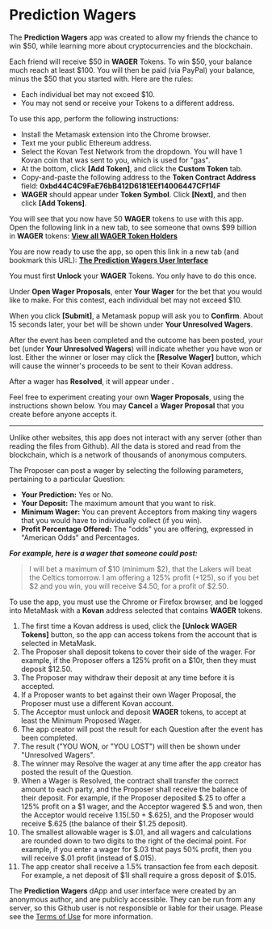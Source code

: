 # Prediction Wagers

The <b>Prediction Wagers</b> app was created to allow my friends the chance to win $50, while learning more about cryptocurrencies and the blockchain.

Each friend will receive $50 in <b>WAGER</b> Tokens. To win $50, your balance much reach at least $100. You will then be paid (via PayPal) your balance, minus the $50 that you started with. Here are the rules:
* Each individual bet may not exceed $10.
* You may not send or receive your Tokens to a different address.

To use this app, perform the following instructions:
* Install the Metamask extension into the Chrome browser.
* Text me your public Ethereum address.
* Select the Kovan Test Network from the dropdown. You will have 1 Kovan coin that was sent to you, which is used for "gas".
* At the bottom, click <b>[Add Token]</b>, and click the <b>Custom Token</b> tab.
* Copy-and-paste the following address to the <b>Token Contract Address</b> field: <b>0xbd44C4C9FaE76bB412D6181EEf14006447CFf14F</b>
* <b>WAGER</b> should appear under <b>Token Symbol</b>. Click <b>[Next]</b>, and then click <b>[Add Tokens]</b>.

You will see that you now have 50 <b>WAGER</b> tokens to use with this app. Open the following link in a new tab, to see someone that owns $99 billion in <b>WAGER</b> tokens: [<b>View all WAGER Token Holders</b>](https://kovan.etherscan.io/token/0xbd44c4c9fae76bb412d6181eef14006447cff14f#balances) 

You are now ready to use the app, so open this link in a new tab (and bookmark this URL): [<b>The Prediction Wagers User Interface</b>](https://predictionwagers.github.io/v1.0/PredictionWagers.htm) 

You must first <b>Unlock</b> your <B>WAGER</B> Tokens. You only have to do this once.

Under <b>Open Wager Proposals</b>, enter <b>Your Wager</b> for the bet that you would like to make. For this contest, each individual bet may not exceed $10.

When you click <b>[Submit]</b>, a Metamask popup will ask you to <b>Confirm</b>. About 15 seconds later, your bet will be shown under <b>Your Unresolved Wagers</b>.

After the event has been completed and the outcome has been posted, your bet (under <b>Your Unresolved Wagers</b>) will indicate whether you have won or lost. Either the winner or loser may click the <b>[Resolve Wager]</b> button, which will cause the winner's proceeds to be sent to their Kovan address.

After a wager has <b>Resolved</b>, it will appear under <b><Your Resolved Wagers></b>.
  
Feel free to experiment creating your own <b>Wager Proposals</b>, using the instructions shown below. You may <b>Cancel</b> a <b>Wager Proposal</b> that you create before anyone accepts it.
***
Unlike other websites, this app does not interact with any server (other than reading the files from Github). All the data is stored and read from the blockchain, which is a network of thousands of anonymous computers.

The Proposer can post a wager by selecting the following parameters, pertaining to a particular Question:
* <b>Your Prediction:</b> Yes or No.
* <b>Your Deposit:</b> The maximum amount that you want to risk.
* <b>Minimum Wager:</b> You can prevent Acceptors from making tiny wagers that you would have to individually collect (if you win).
* <b>Profit Percentage Offered:</b> The "odds" you are offering, expressed in "American Odds" and Percentages.

***For example, here is a wager that someone could post:*** 
> I will bet a maximum of $10 (minimum $2), that the Lakers will beat the Celtics tomorrow. I am offering a 125% profit (+125), so if you bet $2 and you win, you will receive $4.50, for a profit of $2.50.

To use the app, you must use the Chrome or Firefox browser, and be logged into MetaMask with a <b>Kovan</b> address selected that contains <b>WAGER</b> tokens.
1. The first time a Kovan address is used, click the <b>[Unlock WAGER Tokens]</b> button, so the app can access tokens from the account that is selected in MetaMask.
2. The Proposer shall deposit tokens to cover their side of the wager. For example, if the Proposer offers a 125% profit on a $10r, then they must deposit $12.50.
3. The Proposer may withdraw their deposit at any time before it is accepted.
4. If a Proposer wants to bet against their own Wager Proposal, the Proposer must use a different Kovan account.
5. The Acceptor must unlock and deposit <b>WAGER</b> tokens, to accept at least the Minimum Proposed Wager.
6. The app creator will post the result for each Question after the event has been completed.
7. The result ("YOU WON, or "YOU LOST") will then be shown under "Unresolved Wagers".
8. The winner may Resolve the wager at any time after the app creator has posted the result of the Question.
9. When a Wager is Resolved, the contract shall transfer the correct amount to each party, and the Proposer shall receive the balance of their deposit. 
For example, if the Proposer deposited $.25 to offer a 125% profit on a $1 wager, and the Acceptor wagered $.5 and won, then the Acceptor would receive $1.15 ($.50 + $.625), and the Proposer would receive $.625 (the balance of their $1.25 deposit).
10. The smallest allowable wager is $.01, and all wagers and calculations are rounded down to two digits to the right of the decimal point. 
For example, if you enter a wager for $.03 that pays 50% profit, then you will receive $.01 profit (instead of $.015).
11. The app creator shall receive a 1.5% transaction fee from each deposit. For example, a net deposit of $1I shall require a gross deposit of $.015.

The <b>Prediction Wagers</b> dApp and user interface were created by an anonymous author, and are publicly accessible. They can be run from any server, so this Github user is not responsible or liable for their usage. Please see the [Terms of Use](https://predictionwagers.github.io/v1.0/TermsOfUse.htm) for more information.
